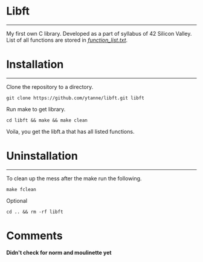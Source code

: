 # Libft
---
My first own C library. Developed as a part of syllabus of 42 Silicon Valley.
List of all functions are stored in [*function_list.txt*](https://github.com/ytanne/libft/blob/master/function_list.txt).

# Installation
---
Clone the repository to a directory.
```
git clone https://github.com/ytanne/libft.git libft
```
Run make to get library.
```
cd libft && make && make clean
```
Voila, you get the libft.a that has all listed functions. 
# Uninstallation
---
To clean up the mess after the make run the following.
```
make fclean 
```
Optional
```
cd .. && rm -rf libft
```

# Comments
**Didn't check for norm and moulinette yet**

